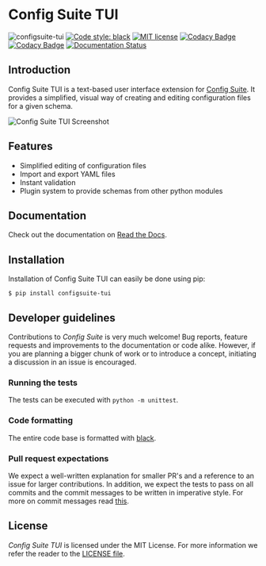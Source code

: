 # Config Suite TUI

![configsuite-tui](https://github.com/equinor/configsuite-tui/workflows/configsuite-tui/badge.svg)
[![Code style: black](https://img.shields.io/badge/code%20style-black-000000.svg)](https://github.com/ambv/black)
[![MIT license](http://img.shields.io/badge/license-MIT-brightgreen.svg)](http://opensource.org/licenses/MIT)
[![Codacy Badge](https://app.codacy.com/project/badge/Grade/59b5a3b6411f4242aaec85370382d35e)](https://www.codacy.com/gh/equinor/configsuite-tui/dashboard?utm_source=github.com&utm_medium=referral&utm_content=equinor/configsuite-tui&utm_campaign=Badge_Grade)
[![Codacy Badge](https://app.codacy.com/project/badge/Coverage/59b5a3b6411f4242aaec85370382d35e)](https://www.codacy.com/gh/equinor/configsuite-tui/dashboard?utm_source=github.com&utm_medium=referral&utm_content=equinor/configsuite-tui&utm_campaign=Badge_Coverage)
[![Documentation Status](https://readthedocs.org/projects/config-suite-tui/badge/?version=latest)](https://config-suite-tui.readthedocs.io/en/latest/?badge=latest)

## Introduction

Config Suite TUI is a text-based user interface extension for [Config Suite](https://github.com/equinor/configsuite). It provides a simplified, visual way of creating and editing configuration files for a given schema.

![Config Suite TUI Screenshot](https://i.imgur.com/1py3WSl.png)

## Features

-   Simplified editing of configuration files
-   Import and export YAML files
-   Instant validation
-   Plugin system to provide schemas from other python modules

## Documentation

Check out the documentation on [Read the Docs](https://config-suite-tui.readthedocs.io/en/stable/).

## Installation

Installation of Config Suite TUI can easily be done using pip:

    $ pip install configsuite-tui

## Developer guidelines

Contributions to _Config Suite_ is very much welcome! Bug reports, feature requests and improvements to the documentation or code alike. However, if you are planning a bigger chunk of work or to introduce a concept, initiating a discussion in an issue is encouraged.

### Running the tests

The tests can be executed with `python -m unittest`.

### Code formatting

The entire code base is formatted with [black](https://black.readthedocs.io/en/stable/).

### Pull request expectations

We expect a well-written explanation for smaller PR's and a reference to an issue for larger contributions. In addition, we expect the tests to pass on all commits and the commit messages to be written in imperative style. For more on commit messages read [this](https://chris.beams.io/posts/git-commit/).

## License

_Config Suite TUI_ is licensed under the MIT License. For more information we refer
the reader to the [LICENSE file](https://github.com/equinor/configsuite-tui/blob/main/LICENSE).
